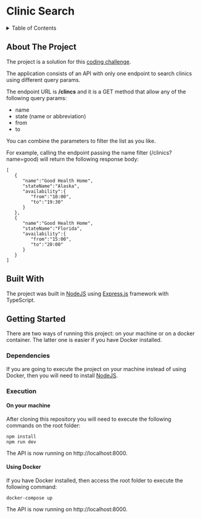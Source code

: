# Clinic Search

<details>
  <summary>Table of Contents</summary>
  <ol>
    <li>
      <a href="#about-the-project">About The Project</a>
    </li>
    <li><a href="#built-with">Built With</a></li>
    <li>
      <a href="#getting-started">Getting Started</a>
      <ul>
        <li><a href="#dependencies">Dependencies</a></li>
        <li><a href="#execution">Execution</a></li>
      </ul>
    </li>
  </ol>
</details>

## About The Project

The project is a solution for this [coding challenge](https://gitlab.scratchpay.com/-/snippets/33). 

The application consists of an API with only one endpoint to search clinics using different query params. 

The endpoint URL is **/clincs** and it is a GET method that allow any of the following query params:

- name
- state (name or abbreviation)
- from
- to

You can combine the parameters to filter the list as you like.

For example, calling the endpoint passing the name filter (/clinics?name=good) will return the following response body:
```
[
   {
      "name":"Good Health Home",
      "stateName":"Alaska",
      "availability":{
         "from":"10:00",
         "to":"19:30"
      }
   },
   {
      "name":"Good Health Home",
      "stateName":"Florida",
      "availability":{
         "from":"15:00",
         "to":"20:00"
      }
   }
]
```

## Built With

The project was built in [NodeJS](https://nodejs.org/en) using [Express.js](https://expressjs.com/pt-br/) framework with TypeScript.

## Getting Started
There are two ways of running this project: on your machine or on a docker container. The latter one is easier if you have Docker installed. 

### Dependencies

If you are going to execute the project on your machine instead of using Docker, then you will need to install [NodeJS](https://dotnet.microsoft.com/en-us/download).

### Execution

#### On your machine

After cloning this repository you will need to execute the following commands on the root folder:

```
npm install
npm run dev
```

The API is now running on http://localhost:8000.

#### Using Docker

If you have Docker installed, then access the root folder to execute the following command:

```
docker-compose up
```

The API is now running on http://localhost:8000.
